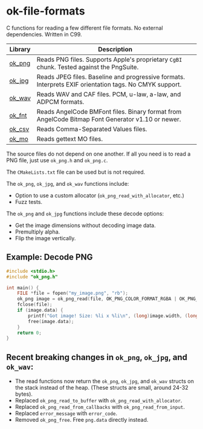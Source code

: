 # ok-file-formats

C functions for reading a few different file formats. No external dependencies. Written in C99.

| Library            | Description
|--------------------|---------------------------------------------------------------------------------------------------
| [ok_png](ok_png.h) | Reads PNG files. Supports Apple's proprietary `CgBI` chunk. Tested against the PngSuite.
| [ok_jpg](ok_jpg.h) | Reads JPEG files. Baseline and progressive formats. Interprets EXIF orientation tags. No CMYK support.
| [ok_wav](ok_wav.h) | Reads WAV and CAF files. PCM, u-law, a-law, and ADPCM formats.
| [ok_fnt](ok_fnt.h) | Reads AngelCode BMFont files. Binary format from AngelCode Bitmap Font Generator v1.10 or newer.
| [ok_csv](ok_csv.h) | Reads Comma-Separated Values files.
| [ok_mo](ok_mo.h)   | Reads gettext MO files.

The source files do not depend on one another. If all you need is to read a PNG file, just
use `ok_png.h` and `ok_png.c`.

The `CMakeLists.txt` file can be used but is not required.

The `ok_png`, `ok_jpg`, and `ok_wav` functions include:
* Option to use a custom allocator (`ok_png_read_with_allocator`, etc.)
* Fuzz tests.

The `ok_png` and `ok_jpg` functions include these decode options:
* Get the image dimensions without decoding image data.
* Premultiply alpha.
* Flip the image vertically.

## Example: Decode PNG

```C
#include <stdio.h>
#include "ok_png.h"

int main() {
    FILE *file = fopen("my_image.png", "rb");
    ok_png image = ok_png_read(file, OK_PNG_COLOR_FORMAT_RGBA | OK_PNG_PREMULTIPLIED_ALPHA | OK_PNG_FLIP_Y);
    fclose(file);
    if (image.data) {
        printf("Got image! Size: %li x %li\n", (long)image.width, (long)image.height);
        free(image.data);
    }
    return 0;
}
```

## Recent breaking changes in `ok_png`, `ok_jpg`, and `ok_wav`:
* The read functions now return the `ok_png`, `ok_jpg`, and `ok_wav` structs on the stack instead of the heap. (These structs are small, around 24-32 bytes).
* Replaced `ok_png_read_to_buffer` with `ok_png_read_with_allocator`.
* Replaced `ok_png_read_from_callbacks` with `ok_png_read_from_input`.
* Replaced `error_message` with `error_code`.
* Removed `ok_png_free`. Free `png.data` directly instead.

